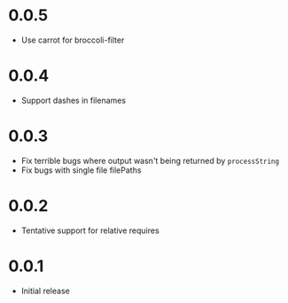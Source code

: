 # 0.0.5

* Use carrot for broccoli-filter

# 0.0.4

* Support dashes in filenames

# 0.0.3

* Fix terrible bugs where output wasn't being returned by `processString`
* Fix bugs with single file filePaths

# 0.0.2

* Tentative support for relative requires

# 0.0.1

* Initial release
